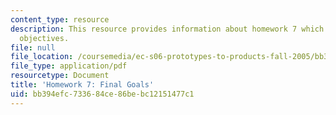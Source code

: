 ```yaml
---
content_type: resource
description: This resource provides information about homework 7 which contains final
  objectives.
file: null
file_location: /coursemedia/ec-s06-prototypes-to-products-fall-2005/bb394efc733684ce86bebc12151477c1_MITEC_S06F05_hw7.pdf
file_type: application/pdf
resourcetype: Document
title: 'Homework 7: Final Goals'
uid: bb394efc-7336-84ce-86be-bc12151477c1
---
```

